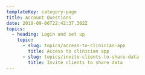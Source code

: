 ```yaml
---
templateKey: category-page
title: Account Questions
date: 2019-09-06T22:42:37.302Z
topics:
  - heading: Login and set up
    topic:
      - slug: topics/access-to-clinician-app
        title: Access to clinician app
      - slug: topics/invite-clients-to-share-data
        title: Invite clients to share data
---
```



